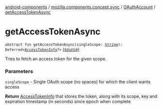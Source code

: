 [android-components](../../index.md) / [mozilla.components.concept.sync](../index.md) / [OAuthAccount](index.md) / [getAccessTokenAsync](./get-access-token-async.md)

# getAccessTokenAsync

`abstract fun getAccessTokenAsync(singleScope: `[`String`](https://kotlinlang.org/api/latest/jvm/stdlib/kotlin/-string/index.html)`): Deferred<`[`AccessTokenInfo`](../-access-token-info/index.md)`?>` [(source)](https://github.com/mozilla-mobile/android-components/blob/master/components/concept/sync/src/main/java/mozilla/components/concept/sync/OAuthAccount.kt#L125)

Tries to fetch an access token for the given scope.

### Parameters

`singleScope` - Single OAuth scope (no spaces) for which the client wants access

**Return**
[AccessTokenInfo](../-access-token-info/index.md) that stores the token, along with its scope, key and
    expiration timestamp (in seconds) since epoch when complete

